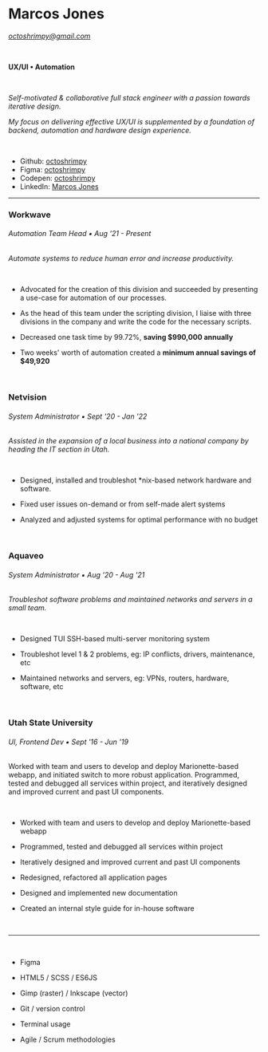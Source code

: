 # Marcos Jones 
_[octoshrimpy@gmail.com](mailto:octoshrimpy@gmail.com)_

<br>

**UX/UI ▪ Automation**

<br>

_Self-motivated & collaborative full stack engineer with a passion towards iterative design._  

_My focus on delivering effective UX/UI is supplemented by a foundation of backend, automation and hardware design experience._

<br>

* Github: [octoshrimpy](https://Github.com/octoshrimpy)
* Figma: [octoshrimpy](https://figma.com/@octoshrimpy)
* Codepen: [octoshrimpy](https://codepen.io/octoshrimpy)
* LinkedIn: [Marcos Jones](https://linkedin.com/in/octoshrimpy)

---

<!-- ### Work History -->


### Workwave
###### Automation Team Head ▪ _Aug '21 - Present_

_Automate systems to reduce human error and increase productivity._  

<br>

* Advocated for the creation of this division and succeeded by presenting a use-case for automation of our processes.

* As the head of this team under the scripting division, I liaise with three divisions in the company and write the code for the necessary scripts.

*	Decreased one task time by 99.72%, **saving $990,000 annually**

*	Two weeks' worth of automation created a **minimum annual savings of $49,920** 

<br>


### Netvision
###### System Administrator ▪ _Sept '20 - Jan '22_

_Assisted in the expansion of a local business into a national company by heading the IT section in Utah._  

<br>

* Designed, installed and troubleshot *nix-based network hardware and software.

* Fixed user issues on-demand or from self-made alert systems

* Analyzed and adjusted systems for optimal performance with no budget

<br>

### Aquaveo
###### System Administrator ▪ _Aug '20 - Aug '21_

_Troubleshot software problems and maintained networks and servers in a small team._

<br>

* Designed TUI SSH-based multi-server monitoring system

* Troubleshot level 1 & 2 problems, eg: IP conflicts, drivers, maintenance, etc

* Maintained networks and servers, eg: VPNs, routers, hardware, software, etc

<br>

### Utah State University
###### UI, Frontend Dev ▪ _Sept '16 - Jun '19_
Worked with team and users to develop and deploy Marionette-based webapp, and initiated switch to more robust application. Programmed, tested and debugged all services within project, and iteratively designed and improved current and past UI components.

<br>

* Worked with team and users to develop and deploy Marionette-based webapp

* Programmed, tested and debugged all services within project

* Iteratively designed and improved current and past UI components 

* Redesigned, refactored all application pages

* Designed and implemented new documentation

* Created an internal style guide for in-house software

<br>


---

<br>

<!-- ### Skills & Assessments  -->

* Figma
* HTML5 / SCSS / ES6JS
* Gimp (raster) / Inkscape (vector)  

* Git / version control
* Terminal usage
* Agile / Scrum methodologies
